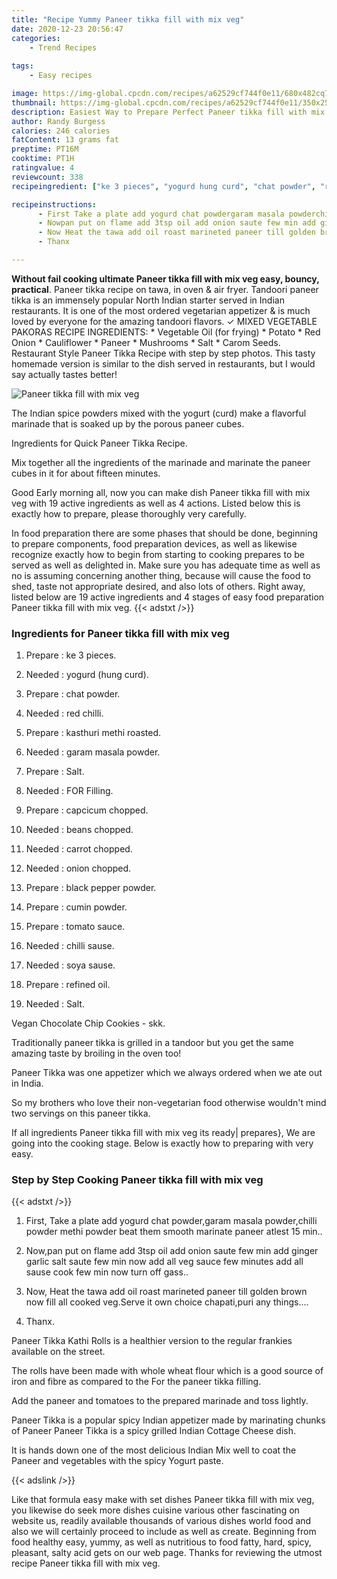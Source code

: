 ```yaml
---
title: "Recipe Yummy Paneer tikka fill with mix veg"
date: 2020-12-23 20:56:47
categories:
    - Trend Recipes
    
tags:
    - Easy recipes

image: https://img-global.cpcdn.com/recipes/a62529cf744f0e11/680x482cq70/paneer-tikka-fill-with-mix-veg-recipe-main-photo.jpg
thumbnail: https://img-global.cpcdn.com/recipes/a62529cf744f0e11/350x250cq70/paneer-tikka-fill-with-mix-veg-recipe-main-photo.jpg
description: Easiest Way to Prepare Perfect Paneer tikka fill with mix veg with 19 ingredients and 4 stages of easy cooking.
author: Randy Burgess
calories: 246 calories
fatContent: 13 grams fat
preptime: PT16M
cooktime: PT1H
ratingvalue: 4
reviewcount: 338
recipeingredient: ["ke 3 pieces", "yogurd hung curd", "chat powder", "red chilli", "kasthuri methi roasted", "garam masala powder", "Salt", "FOR Filling", "capcicum chopped", "beans chopped", "carrot chopped", "onion chopped", "black pepper powder", "cumin powder", "tomato sauce", "chilli sause", "soya sause", "refined oil", "Salt"]

recipeinstructions: 
      - First Take a plate add yogurd chat powdergaram masala powderchilli powder methi powder beat them smooth marinate paneer atlest 15 min 
      - Nowpan put on flame add 3tsp oil add onion saute few min add ginger garlic salt saute few min now add all veg sauce few minutes add all sause cook few min now turn off gass 
      - Now Heat the tawa add oil roast marineted paneer till golden brown now fill all cooked vegServe it own choice chapatipuri any things 
      - Thanx

---
```




**Without fail cooking ultimate Paneer tikka fill with mix veg easy, bouncy, practical**. Paneer tikka recipe on tawa, in oven &amp; air fryer. Tandoori paneer tikka is an immensely popular North Indian starter served in Indian restaurants. It is one of the most ordered vegetarian appetizer &amp; is much loved by everyone for the amazing tandoori flavors. ✓ MIXED VEGETABLE PAKORAS RECIPE INGREDIENTS: * Vegetable Oil (for frying) * Potato * Red Onion * Cauliflower * Paneer * Mushrooms * Salt * Carom Seeds. Restaurant Style Paneer Tikka Recipe with step by step photos. This tasty homemade version is similar to the dish served in restaurants, but I would say actually tastes better!


![Paneer tikka fill with mix veg](https://img-global.cpcdn.com/recipes/a62529cf744f0e11/680x482cq70/paneer-tikka-fill-with-mix-veg-recipe-main-photo.jpg "Paneer tikka fill with mix veg")



The Indian spice powders mixed with the yogurt (curd) make a flavorful marinade that is soaked up by the porous paneer cubes.

Ingredients for Quick Paneer Tikka Recipe.

Mix together all the ingredients of the marinade and marinate the paneer cubes in it for about fifteen minutes.


Good Early morning all, now you can make dish Paneer tikka fill with mix veg with 19 active ingredients as well as 4 actions. Listed below this is exactly how to prepare, please thoroughly very carefully.

In food preparation there are some phases that should be done, beginning to prepare components, food preparation devices, as well as likewise recognize exactly how to begin from starting to cooking prepares to be served as well as delighted in. Make sure you has adequate time as well as no is assuming concerning another thing, because will cause the food to shed, taste not appropriate desired, and also lots of others. Right away, listed below are 19 active ingredients and 4 stages of easy food preparation Paneer tikka fill with mix veg.
{{< adstxt />}}

### Ingredients for Paneer tikka fill with mix veg


1. Prepare  : ke 3 pieces.

1. Needed  : yogurd (hung curd).

1. Prepare  : chat powder.

1. Needed  : red chilli.

1. Prepare  : kasthuri methi roasted.

1. Needed  : garam masala powder.

1. Prepare  : Salt.

1. Needed  : FOR Filling.

1. Prepare  : capcicum chopped.

1. Needed  : beans chopped.

1. Needed  : carrot chopped.

1. Needed  : onion chopped.

1. Prepare  : black pepper powder.

1. Prepare  : cumin powder.

1. Prepare  : tomato sauce.

1. Needed  : chilli sause.

1. Needed  : soya sause.

1. Prepare  : refined oil.

1. Needed  : Salt.


Vegan Chocolate Chip Cookies - skk.

Traditionally paneer tikka is grilled in a tandoor but you get the same amazing taste by broiling in the oven too!

Paneer Tikka was one appetizer which we always ordered when we ate out in India.

So my brothers who love their non-vegetarian food otherwise wouldn&#39;t mind two servings on this paneer tikka.


If all ingredients Paneer tikka fill with mix veg its ready| prepares}, We are going into the cooking stage. Below is exactly how to preparing with very easy.

### Step by Step Cooking Paneer tikka fill with mix veg

{{< adstxt />}}


1. First, Take a plate add yogurd chat powder,garam masala powder,chilli powder methi powder beat them smooth marinate paneer atlest 15 min..



1. Now,pan put on flame add 3tsp oil add onion saute few min add ginger garlic salt saute few min now add all veg sauce few minutes add all sause cook few min now turn off gass..



1. Now, Heat the tawa add oil roast marineted paneer till golden brown now fill all cooked veg.Serve it own choice chapati,puri any things....



1. Thanx.




Paneer Tikka Kathi Rolls is a healthier version to the regular frankies available on the street.

The rolls have been made with whole wheat flour which is a good source of iron and fibre as compared to the For the paneer tikka filling.

Add the paneer and tomatoes to the prepared marinade and toss lightly.

Paneer Tikka is a popular spicy Indian appetizer made by marinating chunks of Paneer Paneer Tikka is a spicy grilled Indian Cottage Cheese dish.

It is hands down one of the most delicious Indian Mix well to coat the Paneer and vegetables with the spicy Yogurt paste.


{{< adslink />}}

Like that formula easy make with set dishes Paneer tikka fill with mix veg, you likewise do seek more dishes cuisine various other fascinating on website us, readily available thousands of various dishes world food and also we will certainly proceed to include as well as create. Beginning from food healthy easy, yummy, as well as nutritious to food fatty, hard, spicy, pleasant, salty acid gets on our web page. Thanks for reviewing the utmost recipe Paneer tikka fill with mix veg.

